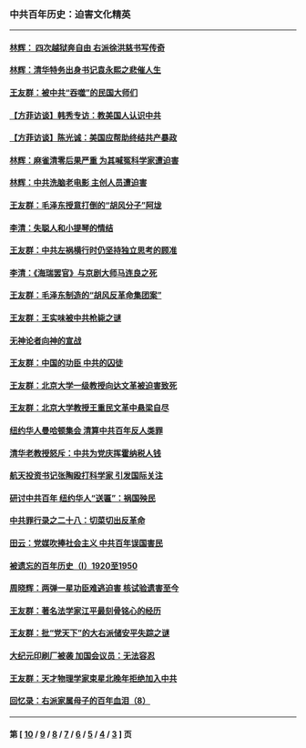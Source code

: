 ### 中共百年历史：迫害文化精英
---
#### [林辉： 四次越狱奔自由 右派徐洪慈书写传奇](../../pages/nf1176111/n14010438.md?06130430) 
#### [林辉：清华特务出身书记袁永熙之悲催人生](../../pages/nf1176111/n13997413.md?06130430) 
#### [王友群：被中共“吞噬”的民国大师们](../../pages/nf1176111/n13942620.md?06130430) 
#### [【方菲访谈】韩秀专访：教美国人认识中共](../../pages/nf1176111/n13821310.md?06130430) 
#### [【方菲访谈】陈光诚：美国应帮助终结共产暴政](../../pages/nf1176111/n13759521.md?06130430) 
#### [林辉：麻雀清零后果严重 为其喊冤科学家遭迫害](../../pages/nf1176111/n13746900.md?06130430) 
#### [林辉：中共洗脑老电影 主创人员遭迫害](../../pages/nf1176111/n13699437.md?06130430) 
#### [王友群：毛泽东授意打倒的“胡风分子”阿垅](../../pages/nf1176111/n13592541.md?06130430) 
#### [李清：失聪人和小提琴的情结](../../pages/nf1176111/n13459280.md?06130430) 
#### [王友群：中共左祸横行时仍坚持独立思考的顾准](../../pages/nf1176111/n13444722.md?06130430) 
#### [李清：《海瑞罢官》与京剧大师马连良之死](../../pages/nf1176111/n13412316.md?06130430) 
#### [王友群：毛泽东制造的“胡风反革命集团案”](../../pages/nf1176111/n13324909.md?06130430) 
#### [王友群：王实味被中共枪毙之谜](../../pages/nf1176111/n13307502.md?06130430) 
#### [无神论者向神的宣战](../../pages/nf1176111/n13281535.md?06130430) 
#### [王友群：中国的功臣 中共的囚徒](../../pages/nf1176111/n13291790.md?06130430) 
#### [王友群：北京大学一级教授向达文革被迫害致死](../../pages/nf1176111/n13150966.md?06130430) 
#### [王友群：北京大学教授王重民文革中悬梁自尽](../../pages/nf1176111/n13084645.md?06130430) 
#### [纽约华人曼哈顿集会 清算中共百年反人类罪](../../pages/nf1176111/n13084157.md?06130430) 
#### [清华老教授怒斥：中共为党庆挥霍纳税人钱](../../pages/nf1176111/n13071430.md?06130430) 
#### [航天投资书记张陶殴打科学家 引发国际关注](../../pages/nf1176111/n13069132.md?06130430) 
#### [研讨中共百年 纽约华人“送匾”：祸国殃民](../../pages/nf1176111/n13057367.md?06130430) 
#### [中共罪行录之二十八：切菜切出反革命](../../pages/nf1176111/n13030600.md?06130430) 
#### [田云：党媒吹捧社会主义 中共百年误国害民](../../pages/nf1176111/n13006682.md?06130430) 
#### [被遗忘的百年历史（I）1920至1950](../../pages/nf1176111/n12986411.md?06130430) 
#### [周晓辉：两弹一星功臣难逃迫害 核试验遗害至今](../../pages/nf1176111/n12974997.md?06130430) 
#### [王友群：著名法学家江平最刻骨铭心的经历](../../pages/nf1176111/n12970787.md?06130430) 
#### [王友群：批“党天下”的大右派储安平失踪之谜](../../pages/nf1176111/n12954229.md?06130430) 
#### [大纪元印刷厂被袭 加国会议员：无法容忍](../../pages/nf1176111/n12883028.md?06130430) 
#### [王友群：天才物理学家束星北晚年拒绝加入中共](../../pages/nf1176111/n12792913.md?06130430) 
#### [回忆录：右派家属母子的百年血泪（8）](../../pages/nf1176111/n12706196.md?06130430) 

---
#### 第 [ [10](./10.md?06130430) / [9](./9.md?06130430) / [8](./8.md?06130430) / [7](./7.md?06130430) / [6](./6.md?06130430) / [5](./5.md?06130430) / [4](./4.md?06130430) / [3](./3.md?06130430) ] 页

